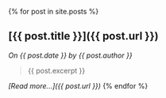 ---
---

{% for post in site.posts %}
## [{{ post.title }}]({{ post.url }})
_On {{ post.date }} by {{ post.author }}_
> {{ post.excerpt }}

_[Read more...]({{ post.url }})_
{% endfor %}